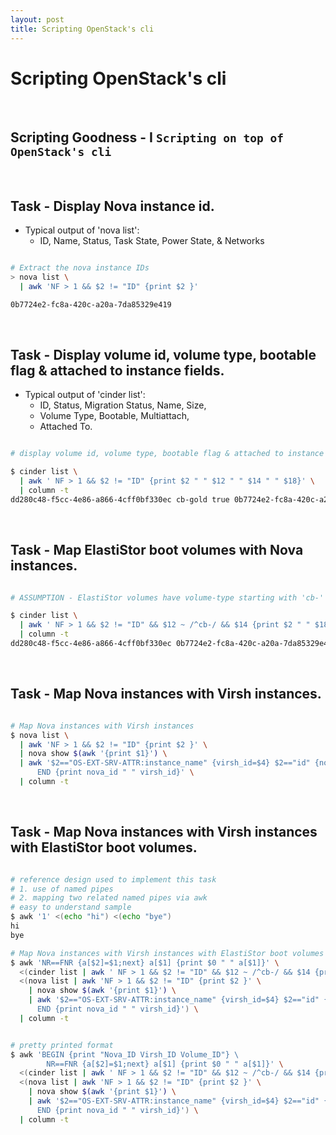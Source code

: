 ```yaml
---
layout: post
title: Scripting OpenStack's cli
---
```


# Scripting OpenStack's cli

<br />

## Scripting Goodness - I ```Scripting on top of OpenStack's cli```

<br />

## Task - Display Nova instance id.

- Typical output of 'nova list':
  - ID, Name, Status, Task State, Power State, & Networks

```bash

# Extract the nova instance IDs
> nova list \
  | awk 'NF > 1 && $2 != "ID" {print $2 }'

0b7724e2-fc8a-420c-a20a-7da85329e419
```

<br />

## Task - Display volume id, volume type, bootable flag & attached to instance fields.

- Typical output of 'cinder list':
  - ID, Status, Migration Status, Name, Size,
  - Volume Type, Bootable, Multiattach,
  - Attached To.

```bash

# display volume id, volume type, bootable flag & attached to instance

$ cinder list \
  | awk ' NF > 1 && $2 != "ID" {print $2 " " $12 " " $14 " " $18}' \
  | column -t
dd280c48-f5cc-4e86-a866-4cff0bf330ec cb-gold true 0b7724e2-fc8a-420c-a20a-7da85329e419
```

<br />

## Task - Map ElastiStor boot volumes with Nova instances.

```bash

# ASSUMPTION - ElastiStor volumes have volume-type starting with 'cb-'

$ cinder list \
  | awk ' NF > 1 && $2 != "ID" && $12 ~ /^cb-/ && $14 {print $2 " " $18}' \
  | column -t
dd280c48-f5cc-4e86-a866-4cff0bf330ec 0b7724e2-fc8a-420c-a20a-7da85329e419
```

<br />

## Task - Map Nova instances with Virsh instances.

```bash

# Map Nova instances with Virsh instances
$ nova list \
  | awk 'NF > 1 && $2 != "ID" {print $2 }' \
  | nova show $(awk '{print $1}') \
  | awk '$2=="OS-EXT-SRV-ATTR:instance_name" {virsh_id=$4} $2=="id" {nova_id=$4} \
      END {print nova_id " " virsh_id}' \
  | column -t
```

<br />

## Task - Map Nova instances with Virsh instances with ElastiStor boot volumes.

```bash

# reference design used to implement this task
# 1. use of named pipes
# 2. mapping two related named pipes via awk
# easy to understand sample
$ awk '1' <(echo "hi") <(echo "bye")
hi
bye

# Map Nova instances with Virsh instances with ElastiStor boot volumes
$ awk 'NR==FNR {a[$2]=$1;next} a[$1] {print $0 " " a[$1]}' \
  <(cinder list | awk ' NF > 1 && $2 != "ID" && $12 ~ /^cb-/ && $14 {print $2 " " $18}') \
  <(nova list | awk 'NF > 1 && $2 != "ID" {print $2 }' \
    | nova show $(awk '{print $1}') \
    | awk '$2=="OS-EXT-SRV-ATTR:instance_name" {virsh_id=$4} $2=="id" {nova_id=$4} \
      END {print nova_id " " virsh_id}') \
  | column -t


# pretty printed format
$ awk 'BEGIN {print "Nova_ID Virsh_ID Volume_ID"} \
        NR==FNR {a[$2]=$1;next} a[$1] {print $0 " " a[$1]}' \
  <(cinder list | awk ' NF > 1 && $2 != "ID" && $12 ~ /^cb-/ && $14 {print $2 " " $18}') \
  <(nova list | awk 'NF > 1 && $2 != "ID" {print $2 }' \
    | nova show $(awk '{print $1}') \
    | awk '$2=="OS-EXT-SRV-ATTR:instance_name" {virsh_id=$4} $2=="id" {nova_id=$4} \
      END {print nova_id " " virsh_id}') \
  | column -t
```
